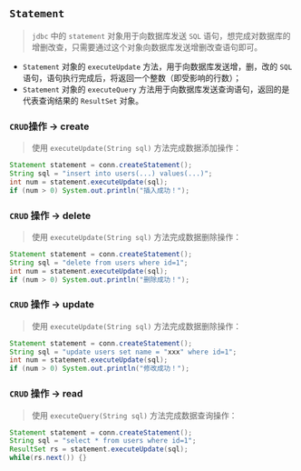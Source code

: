 ## `Statement`
> `jdbc` 中的 `statement` 对象用于向数据库发送 `SQL` 语句，想完成对数据库的增删改查，只需要通过这个对象向数据库发送增删改查语句即可。
* `Statement` 对象的 `executeUpdate` 方法，用于向数据库发送增，删，改的 `SQL` 语句，语句执行完成后，将返回一个整数（即受影响的行数）；
* `Statement` 对象的 `executeQuery` 方法用于向数据库发送查询语句，返回的是代表查询结果的 `ResultSet` 对象。

### `CRUD`操作 -> create
> 使用 `executeUpdate(String sql)` 方法完成数据添加操作：
```java
Statement statement = conn.createStatement();
String sql = "insert into users(...) values(...)";
int num = statement.executeUpdate(sql);
if (num > 0) System.out.println("插入成功！");
```

### `CRUD` 操作 -> delete
> 使用 `executeUpdate(String sql)` 方法完成数据删除操作：
```java
Statement statement = conn.createStatement();
String sql = "delete from users where id=1";
int num = statement.executeUpdate(sql);
if (num > 0) System.out.println("删除成功！");
```

### `CRUD` 操作 -> update
> 使用 `executeUpdate(String sql)` 方法完成数据删除操作：
```java
Statement statement = conn.createStatement();
String sql = "update users set name = "xxx" where id=1";
int num = statement.executeUpdate(sql);
if (num > 0) System.out.println("修改成功！");
```

### `CRUD` 操作 -> read
> 使用 `executeQuery(String sql)` 方法完成数据查询操作：
```java
Statement statement = conn.createStatement();
String sql = "select * from users where id=1";
ResultSet rs = statement.executeUpdate(sql);
while(rs.next()) {}
```